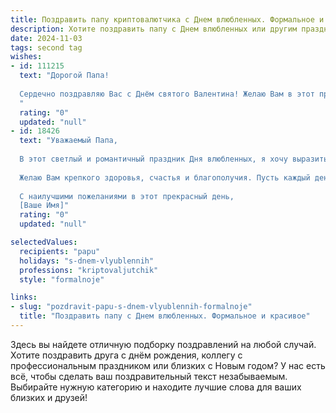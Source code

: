 ```yaml
---
title: Поздравить папу криптовалютчика с Днем влюбленных. Формальное и красивое
description: Хотите поздравить папу с Днем влюбленных или другим праздником? Наш ИИ создаст незабываемое поздравление, а вы обязательно выделитесь среди других.  
date: 2024-11-03
tags: second tag
wishes:
- id: 111215
  text: "Дорогой Папа!
  
  Сердечно поздравляю Вас с Днём святого Валентина! Желаю Вам в этот прекрасный праздник любви и романтики благополучия, успехов в Вашей непростой, но увлекательной работе криптовалютчика и, конечно же,  всёй душевной теплоты и радости, которую дарит настоящая любовь.  Пусть Ваша жизнь будет наполнена счастьем и гармонией!
  "
  rating: "0"
  updated: "null"
- id: 18426
  text: "Уважаемый Папа,
  
  В этот светлый и романтичный праздник Дня влюбленных, я хочу выразить Вам самые искренние пожелания. Пусть в Вашей жизни всегда будет место для любви и взаимопонимания, а Ваши инвестиции в мир криптовалют будут приносить не только финансовый успех, но и душевный покой.
  
  Желаю Вам крепкого здоровья, счастья и благополучия. Пусть каждый день приносит Вам новые радости и достижения, а сердце наполняется теплом и любовью.
  
  С наилучшими пожеланиями в этот прекрасный день,
  [Ваше Имя]"
  rating: "0"
  updated: "null"

selectedValues:
  recipients: "papu"
  holidays: "s-dnem-vlyublennih"
  professions: "kriptovaljutchik"
  style: "formalnoje"

links:
- slug: "pozdravit-papu-s-dnem-vlyublennih-formalnoje"
  title: "Поздравить папу с Днем влюбленных. Формальное и красивое"
---
```


Здесь вы найдете отличную подборку поздравлений на любой случай.
Хотите поздравить друга с днём рождения, коллегу с профессиональным праздником или близких с Новым годом? У нас есть всё, чтобы сделать ваш поздравительный текст незабываемым. Выбирайте нужную категорию и находите лучшие слова для ваших близких и друзей!
